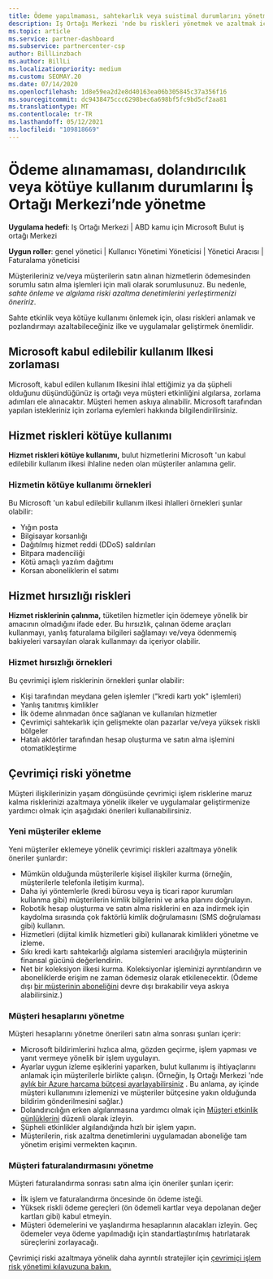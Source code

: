 ```yaml
---
title: Ödeme yapılmaması, sahtekarlık veya suistimal durumlarını yönetme
description: Iş Ortağı Merkezi 'nde bu riskleri yönetmek ve azaltmak için çevrimiçi işlemlere ve en iyi yöntemlere dahil olan çeşitli riskler hakkında bilgi edinin.
ms.topic: article
ms.service: partner-dashboard
ms.subservice: partnercenter-csp
author: BillLinzbach
ms.author: BillLi
ms.localizationpriority: medium
ms.custom: SEOMAY.20
ms.date: 07/14/2020
ms.openlocfilehash: 1d8e59ea2d2e8d40163ea06b305845c37a356f16
ms.sourcegitcommit: dc9438475ccc6298bec6a698bf5fc9bd5cf2aa81
ms.translationtype: MT
ms.contentlocale: tr-TR
ms.lasthandoff: 05/12/2021
ms.locfileid: "109818669"
---
```

# <a name="managing-non-payment-fraud-or-misuse-in-partner-center"></a>Ödeme alınamaması, dolandırıcılık veya kötüye kullanım durumlarını İş Ortağı Merkezi’nde yönetme

**Uygulama hedefi**: Iş Ortağı Merkezi | ABD kamu için Microsoft Bulut iş ortağı Merkezi

**Uygun roller**: genel yönetici | Kullanıcı Yönetimi Yöneticisi | Yönetici Aracısı | Faturalama yöneticisi

Müşterileriniz ve/veya müşterilerin satın alınan hizmetlerin ödemesinden sorumlu satın alma işlemleri için mali olarak sorumlusunuz. Bu nedenle, *sahte önleme ve algılama riski azaltma denetimlerini yerleştirmenizi öneririz*.

Sahte etkinlik veya kötüye kullanımı önlemek için, olası riskleri anlamak ve pozlandırmayı azaltabileceğiniz ilke ve uygulamalar geliştirmek önemlidir.

## <a name="enforcement-of-microsoft-acceptable-use-policy"></a>Microsoft kabul edilebilir kullanım Ilkesi zorlaması

Microsoft, kabul edilen kullanım Ilkesini ihlal ettiğimiz ya da şüpheli olduğunu düşündüğünüz iş ortağı veya müşteri etkinliğini algılarsa, zorlama adımları ele alınacaktır. Müşteri hemen askıya alınabilir. Microsoft tarafından yapılan istekleriniz için zorlama eylemleri hakkında bilgilendirilirsiniz.

## <a name="abuse-of-service-risks"></a>Hizmet riskleri kötüye kullanımı

**Hizmet riskleri kötüye kullanımı,** bulut hizmetlerini Microsoft 'un kabul edilebilir kullanım ilkesi ihlaline neden olan müşteriler anlamına gelir.

### <a name="examples-of-abuse-of-service"></a>Hizmetin kötüye kullanımı örnekleri

Bu Microsoft 'un kabul edilebilir kullanım ilkesi ihlalleri örnekleri şunlar olabilir:

- Yığın posta
- Bilgisayar korsanlığı
- Dağıtılmış hizmet reddi (DDoS) saldırıları
- Bitpara madenciliği
- Kötü amaçlı yazılım dağıtımı
- Korsan aboneliklerin el satımı

## <a name="theft-of-service-risks"></a>Hizmet hırsızlığı riskleri

**Hizmet risklerinin çalınma,** tüketilen hizmetler için ödemeye yönelik bir amacının olmadığını ifade eder. Bu hırsızlık, çalınan ödeme araçları kullanmayı, yanlış faturalama bilgileri sağlamayı ve/veya ödenmemiş bakiyeleri varsayılan olarak kullanmayı da içeriyor olabilir.

### <a name="examples-of-service-theft"></a>Hizmet hırsızlığı örnekleri

Bu çevrimiçi işlem risklerinin örnekleri şunlar olabilir:

- Kişi tarafından meydana gelen işlemler ("kredi kartı yok" işlemleri)
- Yanlış tanıtmış kimlikler
- İlk ödeme alınmadan önce sağlanan ve kullanılan hizmetler
- Çevrimiçi sahtekarlık için gelişmekte olan pazarlar ve/veya yüksek riskli bölgeler
- Hatalı aktörler tarafından hesap oluşturma ve satın alma işlemini otomatikleştirme

## <a name="managing-online-risk"></a>Çevrimiçi riski yönetme

Müşteri ilişkilerinizin yaşam döngüsünde çevrimiçi işlem risklerine maruz kalma risklerinizi azaltmaya yönelik ilkeler ve uygulamalar geliştirmenize yardımcı olmak için aşağıdaki önerileri kullanabilirsiniz.

### <a name="onboarding-new-customers"></a>Yeni müşteriler ekleme

Yeni müşteriler eklemeye yönelik çevrimiçi riskleri azaltmaya yönelik öneriler şunlardır:

- Mümkün olduğunda müşterilerle kişisel ilişkiler kurma (örneğin, müşterilerle telefonla iletişim kurma).
- Daha iyi yöntemlerle (kredi bürosu veya iş ticari rapor kurumları kullanma gibi) müşterilerin kimlik bilgilerini ve arka planını doğrulayın.
- Robotik hesap oluşturma ve satın alma risklerini en aza indirmek için kaydolma sırasında çok faktörlü kimlik doğrulamasını (SMS doğrulaması gibi) kullanın.
- Hizmetleri (dijital kimlik hizmetleri gibi) kullanarak kimlikleri yönetme ve izleme.
- Sıkı kredi kartı sahtekarlığı algılama sistemleri aracılığıyla müşterinin finansal gücünü değerlendirin.
- Net bir koleksiyon ilkesi kurma. Koleksiyonlar işleminizi ayrıntılandırın ve aboneliklerde erişim ne zaman ödemesiz olarak etkilenecektir. (Ödeme dışı [bir müşterinin aboneliğini](create-a-new-subscription.md#suspend-a-subscription) devre dışı bırakabilir veya askıya alabilirsiniz.)

### <a name="managing-customer-accounts"></a>Müşteri hesaplarını yönetme

Müşteri hesaplarını yönetme önerileri satın alma sonrası şunları içerir:

- Microsoft bildirimlerini hızlıca alma, gözden geçirme, işlem yapması ve yanıt vermeye yönelik bir işlem uygulayın.
- Ayarlar uygun izleme eşiklerini yaparken, bulut kullanımı iş ihtiyaçlarını anlamak için müşterilerle birlikte çalışın. (Örneğin, Iş Ortağı Merkezi 'nde [aylık bir Azure harcama bütçesi ayarlayabilirsiniz](set-an-azure-spending-budget-for-your-customers.md) . Bu anlama, ay içinde müşteri kullanımını izlemenizi ve müşteriler bütçesine yakın olduğunda bildirim gönderilmesini sağlar.)
- Dolandırıcılığın erken algılanmasına yardımcı olmak için [Müşteri etkinlik günlüklerini](activity-logs.md) düzenli olarak izleyin.
- Şüpheli etkinlikler algılandığında hızlı bir işlem yapın.
- Müşterilerin, risk azaltma denetimlerini uygulamadan aboneliğe tam yönetim erişimi vermekten kaçının.

### <a name="managing-customer-billing"></a>Müşteri faturalandırmasını yönetme

Müşteri faturalandırma sonrası satın alma için öneriler şunları içerir:

- İlk işlem ve faturalandırma öncesinde ön ödeme isteği.
- Yüksek riskli ödeme gereçleri (ön ödemeli kartlar veya depolanan değer kartları gibi) kabul etmeyin.
- Müşteri ödemelerini ve yaşlandırma hesaplarının alacakları izleyin. Geç ödemeler veya ödeme yapılmadığı için standartlaştırılmış hatırlatarak süreçlerini zorlayacağı.

Çevrimiçi riski azaltmaya yönelik daha ayrıntılı stratejiler için [çevrimiçi işlem risk yönetimi kılavuzuna bakın.](https://query.prod.cms.rt.microsoft.com/cms/api/am/binary/RE4Bhtt)
